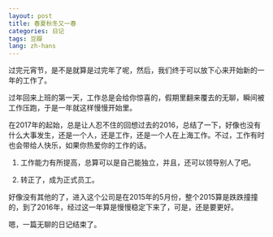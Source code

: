 ```yaml
---
layout: post
title: 春夏秋冬又一春
categories: 日记
tags: 豆瓣
lang: zh-hans
---
```

过完元宵节，是不是就算是过完年了呢，然后，我们终于可以放下心来开始新的一年的工作了。

过年回来上班的第一天，工作总是会给你惊喜的，假期里翻来覆去的无聊，瞬间被工作压跑，于是一年就这样慢慢开始里。

在2017年的起始，总是让人忍不住的回想过去的2016，总结了一下，好像也没有什么大事发生，还是一个人，还是工作，还是一个人在上海工作。不过，工作有时也会带给人快乐，如果你热爱你的工作的话。

1. 工作能力有所提高，总算可以是自己能独立，并且，还可以领导别人了吧。

2. 转正了，成为正式员工。

好像没有其他的了，进入这个公司是在2015年的5月份，整个2015算是跌跌撞撞的，到了2016年，经过这一年算是慢慢稳定下来了，可是，还是要更好。

嗯，一篇无聊的日记结束了。

